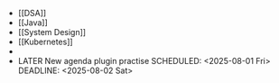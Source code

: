 - [[DSA]]
- [[Java]]
- [[System Design]]
- [[Kubernetes]]
-
- LATER New agenda plugin practise
  SCHEDULED: <2025-08-01 Fri>
  DEADLINE: <2025-08-02 Sat>